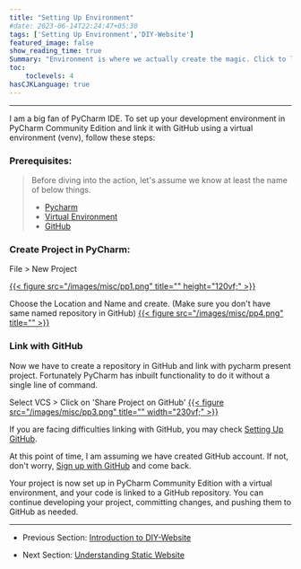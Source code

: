```yaml
---
title: "Setting Up Environment"
#date: 2023-06-14T22:24:47+05:30
tags: ['Setting Up Environment','DIY-Website']
featured_image: false
show_reading_time: true
Summary: "Environment is where we actually create the magic. Click to learn the magic."
toc:
    toclevels: 4
hasCJKLanguage: true
---
```

----
I am a big fan of PyCharm IDE. To set up your development environment in PyCharm Community Edition 
and link it with GitHub using a virtual environment (venv), follow these steps:

### Prerequisites:
> Before diving into the action, let's assume we know at least the name of below things.
> * [Pycharm](/post/misc/setup_pycharm/)
> * [Virtual Environment](/post/misc/setup_venv/)
> * [GitHub](/post/github/setup_github/)


### Create Project in PyCharm:

File > New Project

[//]: # ({{< figure src="/images/misc/pp1.png" title="" height="120vf;" >}})
[{{< figure src="/images/misc/pp1.png" title="" height="120vf;" >}}](/images/misc/pp1.png)

 Choose the Location and Name and create. (Make sure you don't have same named repository in GitHub)
[{{< figure src="/images/misc/pp4.png" title="" >}}](/images/misc/pp4.png)

### Link with GitHub
Now we have to create a repository in GitHub and link with pycharm present project. 
Fortunately PyCharm has inbuilt functionality to do it without a single line of command.

Select VCS > Click on 'Share Project on GitHub'
[{{< figure src="/images/misc/pp3.png" title="" width="230vf;" >}}](/images/misc/pp3.png)

If you are facing difficulties linking with GitHub, you may check [Setting Up GitHub](/post/misc/setup_github/).

At this point of time, I am assuming we have created GitHub account. If not, don't worry, [Sign up with GitHub](https://github.com/signup) and come back.

Your project is now set up in PyCharm Community Edition with a virtual environment, and your code is linked to a GitHub repository. 
You can continue developing your project, committing changes, and pushing them to GitHub as needed.

___

* Previous Section: [Introduction to DIY-Website](/post/diy-website/intro/)

* Next Section: [Understanding Static Website](/post/diy-website/static_website/)